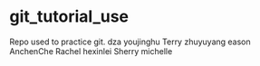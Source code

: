 # git_tutorial_use
Repo used to practice git.
dza
youjinghu
Terry
zhuyuyang
eason
AnchenChe
Rachel
hexinlei
Sherry
michelle